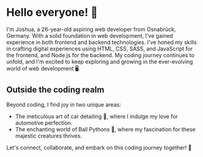 # Hello everyone! 👋

I'm Joshua, a 26-year-old aspiring web developer from Osnabrück, Germany. With a solid foundation in web development, I've gained experience in both frontend and backend technologies. I've honed my skills in crafting digital experiences using HTML, CSS, SASS, and JavaScript for the frontend, and Node.js for the backend. My coding journey continues to unfold, and I'm excited to keep exploring and growing in the ever-evolving world of web development 🖥️.

## Outside the coding realm

Beyond coding, I find joy in two unique areas:

- The meticulous art of car detailing 🚗, where I indulge my love for automotive perfection.
- The enchanting world of Ball Pythons 🐍, where my fascination for these majestic creatures thrives.

Let's connect, collaborate, and embark on this coding journey together! 🚀
